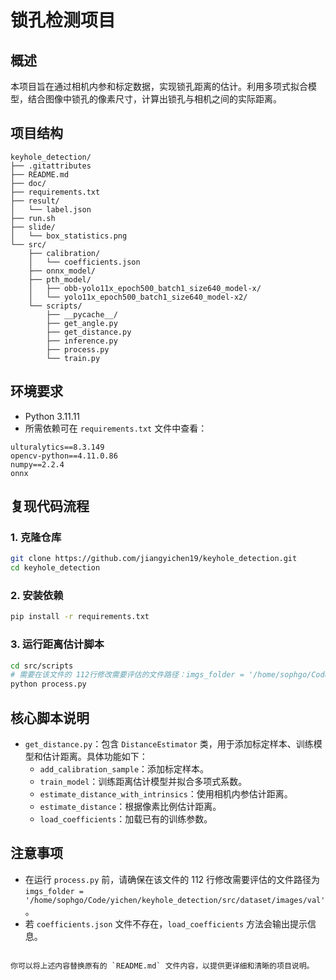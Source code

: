 # 锁孔检测项目

## 概述
本项目旨在通过相机内参和标定数据，实现锁孔距离的估计。利用多项式拟合模型，结合图像中锁孔的像素尺寸，计算出锁孔与相机之间的实际距离。

## 项目结构
```plaintext
keyhole_detection/
├── .gitattributes
├── README.md
├── doc/
├── requirements.txt
├── result/
│   └── label.json
├── run.sh
├── slide/
│   └── box_statistics.png
└── src/
    ├── calibration/
    │   └── coefficients.json
    ├── onnx_model/
    ├── pth_model/
    │   ├── obb-yolo11x_epoch500_batch1_size640_model-x/
    │   └── yolo11x_epoch500_batch1_size640_model-x2/
    └── scripts/
        ├── __pycache__/
        ├── get_angle.py
        ├── get_distance.py
        ├── inference.py
        ├── process.py
        └── train.py
```

## 环境要求
- Python 3.11.11
- 所需依赖可在 `requirements.txt` 文件中查看：
```plaintext
ulturalytics==8.3.149
opencv-python==4.11.0.86
numpy==2.2.4
onnx
```

## 复现代码流程
### 1. 克隆仓库
```bash
git clone https://github.com/jiangyichen19/keyhole_detection.git
cd keyhole_detection
```

### 2. 安装依赖
```bash
pip install -r requirements.txt
```

### 3. 运行距离估计脚本
```bash
cd src/scripts
# 需要在该文件的 112行修改需要评估的文件路径：imgs_folder = '/home/sophgo/Code/yichen/keyhole_detection/src/dataset/images/val'
python process.py
```

## 核心脚本说明
- `get_distance.py`：包含 `DistanceEstimator` 类，用于添加标定样本、训练模型和估计距离。具体功能如下：
  - `add_calibration_sample`：添加标定样本。
  - `train_model`：训练距离估计模型并拟合多项式系数。
  - `estimate_distance_with_intrinsics`：使用相机内参估计距离。
  - `estimate_distance`：根据像素比例估计距离。
  - `load_coefficients`：加载已有的训练参数。

## 注意事项
- 在运行 `process.py` 前，请确保在该文件的 112 行修改需要评估的文件路径为 `imgs_folder = '/home/sophgo/Code/yichen/keyhole_detection/src/dataset/images/val'`。
- 若 `coefficients.json` 文件不存在，`load_coefficients` 方法会输出提示信息。
```

你可以将上述内容替换原有的 `README.md` 文件内容，以提供更详细和清晰的项目说明。 

        